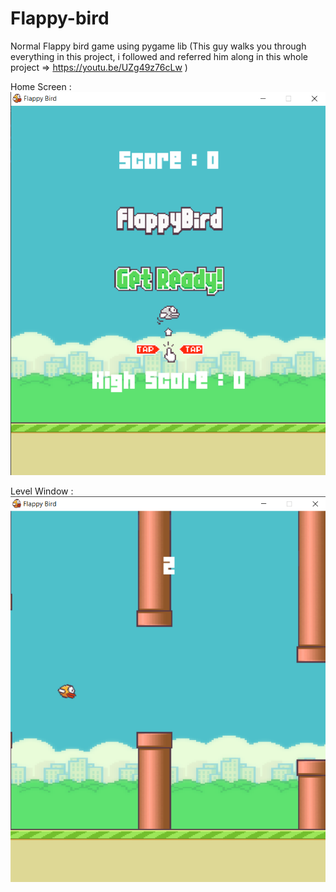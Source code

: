 # Flappy-bird
Normal Flappy bird game using pygame lib (This guy walks you through everything in this project, i followed and referred him along in this whole project => https://youtu.be/UZg49z76cLw )

Home Screen : 
![image](assets/homescreen.png)





Level Window : 
![image](assets/level.png)